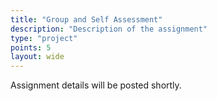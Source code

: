 ```yaml
---
title: "Group and Self Assessment"
description: "Description of the assignment"
type: "project"
points: 5
layout: wide
---
```


Assignment details will be posted shortly.